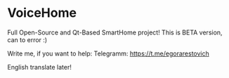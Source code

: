 # VoiceHome
Full Open-Source and Qt-Based SmartHome project!
This is BETA version, can to error :)

Write me, if you want to help: 
Telegramm: https://t.me/egorarestovich

English translate later!
